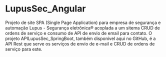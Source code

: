 # LupusSec_Angular
 Projeto de site SPA (Single Page Application) para empresa de segurança e automação Lupus - Segurança eletrônica® acoplada a um sitema CRUD de ordens de serviço e consumo de API de envio de email para contato. O projeto APILupusSec_SpringBoot, também disponível aqui no GitHub, é a API Rest que serve os serviços de envio de e-mail e CRUD de ordens de serviço para este.
